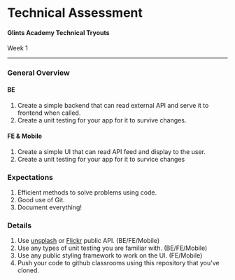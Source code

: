 # Technical Assessment
#### Glints Academy Technical Tryouts
Week 1

-----
  
### General Overview
#### BE
1. Create a simple backend that can read external API and serve it to frontend when called.
2. Create a unit testing for your app for it to survive changes.

#### FE & Mobile
1. Create a simple UI that can read API feed and display to the user.
2. Create a unit testing for your app for it to survice changes

### Expectations
1. Efficient methods to solve problems using code.
2. Good use of Git.
3. Document everything!

### Details
1. Use [unsplash](https://unsplash.com/developers) or [Flickr](https://www.flickr.com/services/feeds/) public API. (BE/FE/Mobile)
2. Use any types of unit testing you are familiar with. (BE/FE/Mobile)
3. Use any public styling framework to work on the UI. (FE/Mobile)
4. Push your code to github classrooms using this repository that you've cloned.